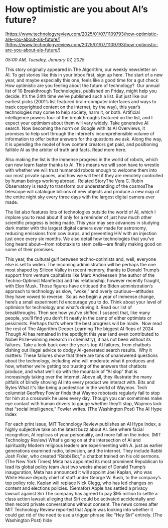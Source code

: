 # How optimistic are you about AI’s future?

[https://www.technologyreview.com/2025/01/07/1109793/how-optimistic-are-you-about-ais-future/](https://www.technologyreview.com/2025/01/07/1109793/how-optimistic-are-you-about-ais-future/)

*05:00 AM, Tuesday, January 07, 2025*

This story originally appeared in The Algorithm, our weekly newsletter on AI. To get stories like this in your inbox first, sign up here. The start of a new year, and maybe especially this one, feels like a good time for a gut check: How optimistic are you feeling about the future of technology?   Our annual list of 10 Breakthrough Technologies, published on Friday, might help you decide. It’s the 24th time we’ve published such a list. But just like our earliest picks (2001’s list featured brain-computer interfaces and ways to track copyrighted content on the internet, by the way), this year’s technologies may come to help society, harm it, or both. Artificial intelligence powers four of the breakthroughs featured on the list, and I expect your optimism about them will vary widely. Take generative AI search. Now becoming the norm on Google with its AI Overviews, it promises to help sort through the internet’s incomprehensible volume of information to offer better answers for the questions we ask. Along the way, it is upending the model of how content creators get paid, and positioning fallible AI as the arbiter of truth and facts. Read more here.

Also making the list is the immense progress in the world of robots, which can now learn faster thanks to AI. This means we will soon have to wrestle with whether we will trust humanoid robots enough to welcome them into our most private spaces, and how we will feel if they are remotely controlled by human beings working abroad.  Related StoryThe Vera C. Rubin Observatory is ready to transform our understanding of the cosmosThe telescope will catalogue billions of new objects and produce a new map of the entire night sky every three days with the largest digital camera ever made.

The list also features lots of technologies outside the world of AI, which I implore you to read about if only for a reminder of just how much other scientific progress is being made. This year may see advances in studying dark matter with the largest digital camera ever made for astronomy, reducing emissions from cow burps, and preventing HIV with an injection just once every six months. We also detail how technologies that you’ve long heard about—from robotaxis to stem cells—are finally making good on some of their promises.

This year, the cultural gulf between techno-optimists and, well, everyone else is set to widen. The incoming administration will be perhaps the one most shaped by Silicon Valley in recent memory, thanks to Donald Trump’s support from venture capitalists like Marc Andreessen (the author of the Techno-Optimist Manifesto) and his relationship, however recently fraught, with Elon Musk. Those figures have critiqued the Biden administration’s approach to technology as slow, “woke,” and overly cautious—attitudes they have vowed to reverse.  So as we begin a year of immense change, here’s a small experiment I’d encourage you to do. Think about your level of optimism for technology and what’s driving it. Read our list of breakthroughs. Then see how you’ve shifted. I suspect that, like many people, you’ll find you don’t fit neatly in the camp of either optimists or pessimists. Perhaps that’s where the best progress will be made.   Now read the rest of The Algorithm Deeper Learning The biggest AI flops of 2024 Though AI has remained in the spotlight this year (and even contributed to Nobel Prize–winning research in chemistry), it has not been without its failures. Take a look back over the year’s top AI failures, from chatbots dishing out illegal advice to dodgy AI-generated search results.   Why it matters: These failures show that there are tons of unanswered questions about the technology, including who will moderate what it produces and how, whether we’re getting too trusting of the answers that chatbots produce, and what we’ll do with the mountain of “AI slop” that is increasingly taking over the internet. Above all, they illustrate the many pitfalls of blindly shoving AI into every product we interact with. Bits and Bytes What it's like being a pedestrian in the world of Waymos  Tech columnist Geoffrey Fowler finds that Waymo robotaxis regularly fail to stop for him at a crosswalk he uses every day. Though you can sometimes make eye contact with human drivers to gauge whether they’ll stop, Waymos lack that “social intelligence,” Fowler writes. (The Washington Post) The AI Hype Index

For each print issue, MIT Technology Review publishes an AI Hype Index, a highly subjective take on the latest buzz about AI. See where facial recognition, AI replicas of your personality, and more fall on the index. (MIT Technology Review) What's going on at the intersection of AI and spirituality Modern religious leaders are experimenting with A. just as earlier generations examined radio, television, and the internet. They include Rabbi Josh Fixler, who created “Rabbi Bot,” a chatbot trained on his old sermons. (The New York Times) Meta has appointed its most prominent Republican to lead its global policy team Just two weeks ahead of Donald Trump’s inauguration, Meta has announced it will appoint Joel Kaplan, who was White House deputy chief of staff under George W. Bush, to the company’s top policy role. Kaplan will replace Nick Clegg, who has led changes on content and elections policies. (Semafor) Apple has settled a privacy lawsuit against Siri The company has agreed to pay $95 million to settle a class action lawsuit alleging that Siri could be activated accidentally and then record private conversations without consent. The news comes after MIT Technology Review reported that Apple was looking into whether it could get rid of the need to use a trigger phrase like “Hey Siri” entirely. (The Washington Post) hide

